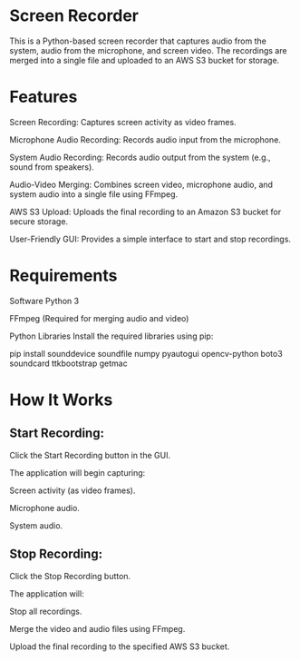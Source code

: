 # Screen Recorder
This is a Python-based screen recorder that captures audio from the system, audio from the microphone, and screen video. The recordings are merged into a single file and uploaded to an AWS S3 bucket for storage.

# Features
Screen Recording: Captures screen activity as video frames.

Microphone Audio Recording: Records audio input from the microphone.

System Audio Recording: Records audio output from the system (e.g., sound from speakers).

Audio-Video Merging: Combines screen video, microphone audio, and system audio into a single file using FFmpeg.

AWS S3 Upload: Uploads the final recording to an Amazon S3 bucket for secure storage.

User-Friendly GUI: Provides a simple interface to start and stop recordings.

# Requirements
Software
Python 3

FFmpeg (Required for merging audio and video)

Python Libraries
Install the required libraries using pip:

pip install sounddevice soundfile numpy pyautogui opencv-python boto3 soundcard ttkbootstrap getmac

# How It Works
 ## Start Recording:

Click the Start Recording button in the GUI.

The application will begin capturing:

Screen activity (as video frames).

Microphone audio.

System audio.

## Stop Recording:

Click the Stop Recording button.

The application will:

Stop all recordings.

Merge the video and audio files using FFmpeg.

Upload the final recording to the specified AWS S3 bucket.
